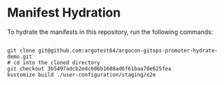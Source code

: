 
# Manifest Hydration

To hydrate the manifests in this repository, run the following commands:

```shell

git clone git@github.com:argotest64/argocon-gitops-promoter-hydrate-demo.git
# cd into the cloned directory
git checkout 3b5497adcb2edc60bb1608ad6f61baa78e625fea
kustomize build ./user-configuration/staging/e2e
```